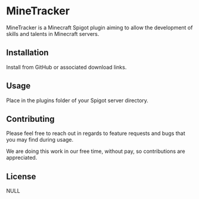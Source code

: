 # MineTracker

MineTracker is a Minecraft Spigot plugin aiming to allow the development of skills and talents in Minecraft servers.

## Installation

Install from GitHub or associated download links.

## Usage

Place in the plugins folder of your Spigot server directory.

## Contributing
Please feel free to reach out in regards to feature requests and bugs that you may find during usage.

We are doing this work in our free time, without pay, so contributions are appreciated.

## License
NULL
